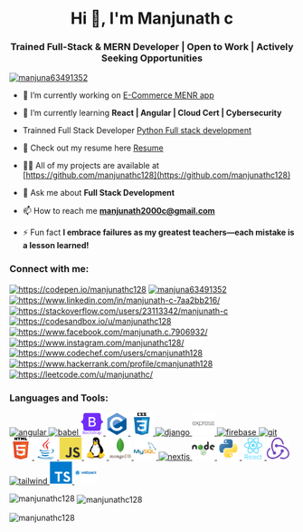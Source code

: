 <h1 align="center">Hi 👋, I'm Manjunath c</h1>
<h3 align="center">Trained Full-Stack & MERN Developer | Open to Work | Actively Seeking Opportunities</h3>

<p align="left"> <a href="https://twitter.com/manjuna63491352" target="blank"><img src="https://img.shields.io/twitter/follow/manjuna63491352?logo=twitter&style=for-the-badge" alt="manjuna63491352" /></a> </p>

- 🔭 I’m currently working on [E-Commerce MENR app](https://usereducer-react-app.netlify.app/)

- 🌱 I’m currently learning **React | Angular | Cloud Cert | Cybersecurity**

- Trainned Full Stack Developer [Python Full stack development](https://drive.google.com/file/d/1lkmOHsWdViPnvadcn5al_d6t-h2LW8k8/view?usp=sharing)

- 📑 Check out my resume here [Resume](https://drive.google.com/file/d/1vYHJD7BW0Zy7aYZBWRsdWsfMZgd3-G6K/view?usp=sharing)

- 👨‍💻 All of my projects are available at [https://github.com/manjunathc128](https://github.com/manjunathc128)

- 💬 Ask me about **Full Stack Development**

- 📫 How to reach me **manjunath2000c@gmail.com**

- ⚡ Fun fact **I embrace failures as my greatest teachers—each mistake is a lesson learned!**

<h3 align="left">Connect with me:</h3>
<p align="left">
<a href="https://codepen.io/https://codepen.io/manjunathc128" target="blank"><img align="center" src="https://raw.githubusercontent.com/rahuldkjain/github-profile-readme-generator/master/src/images/icons/Social/codepen.svg" alt="https://codepen.io/manjunathc128" height="30" width="40" /></a>
<a href="https://twitter.com/manjuna63491352" target="blank"><img align="center" src="https://raw.githubusercontent.com/rahuldkjain/github-profile-readme-generator/master/src/images/icons/Social/twitter.svg" alt="manjuna63491352" height="30" width="40" /></a>
<a href="https://linkedin.com/in/https://www.linkedin.com/in/manjunath-c-7aa2bb216/" target="blank"><img align="center" src="https://raw.githubusercontent.com/rahuldkjain/github-profile-readme-generator/master/src/images/icons/Social/linked-in-alt.svg" alt="https://www.linkedin.com/in/manjunath-c-7aa2bb216/" height="30" width="40" /></a>
<a href="https://stackoverflow.com/users/https://stackoverflow.com/users/23113342/manjunath-c" target="blank"><img align="center" src="https://raw.githubusercontent.com/rahuldkjain/github-profile-readme-generator/master/src/images/icons/Social/stack-overflow.svg" alt="https://stackoverflow.com/users/23113342/manjunath-c" height="30" width="40" /></a>
<a href="https://codesandbox.com/https://codesandbox.io/u/manjunathc128" target="blank"><img align="center" src="https://raw.githubusercontent.com/rahuldkjain/github-profile-readme-generator/master/src/images/icons/Social/codesandbox.svg" alt="https://codesandbox.io/u/manjunathc128" height="30" width="40" /></a>
<a href="https://fb.com/https://www.facebook.com/manjunath.c.7906932/" target="blank"><img align="center" src="https://raw.githubusercontent.com/rahuldkjain/github-profile-readme-generator/master/src/images/icons/Social/facebook.svg" alt="https://www.facebook.com/manjunath.c.7906932/" height="30" width="40" /></a>
<a href="https://instagram.com/https://www.instagram.com/manjunathc128/" target="blank"><img align="center" src="https://raw.githubusercontent.com/rahuldkjain/github-profile-readme-generator/master/src/images/icons/Social/instagram.svg" alt="https://www.instagram.com/manjunathc128/" height="30" width="40" /></a>
<a href="https://www.codechef.com/users/https://www.codechef.com/users/cmanjunath128" target="blank"><img align="center" src="https://cdn.jsdelivr.net/npm/simple-icons@3.1.0/icons/codechef.svg" alt="https://www.codechef.com/users/cmanjunath128" height="30" width="40" /></a>
<a href="https://www.hackerrank.com/https://www.hackerrank.com/profile/cmanjunath128" target="blank"><img align="center" src="https://raw.githubusercontent.com/rahuldkjain/github-profile-readme-generator/master/src/images/icons/Social/hackerrank.svg" alt="https://www.hackerrank.com/profile/cmanjunath128" height="30" width="40" /></a>
<a href="https://www.leetcode.com/https://leetcode.com/u/manjunathc/" target="blank"><img align="center" src="https://raw.githubusercontent.com/rahuldkjain/github-profile-readme-generator/master/src/images/icons/Social/leet-code.svg" alt="https://leetcode.com/u/manjunathc/" height="30" width="40" /></a>
</p>

<h3 align="left">Languages and Tools:</h3>
<p align="left"> <a href="https://angular.io" target="_blank" rel="noreferrer"> <img src="https://angular.io/assets/images/logos/angular/angular.svg" alt="angular" width="40" height="40"/> </a> <a href="https://babeljs.io/" target="_blank" rel="noreferrer"> <img src="https://www.vectorlogo.zone/logos/babeljs/babeljs-icon.svg" alt="babel" width="40" height="40"/> </a> <a href="https://getbootstrap.com" target="_blank" rel="noreferrer"> <img src="https://raw.githubusercontent.com/devicons/devicon/master/icons/bootstrap/bootstrap-plain-wordmark.svg" alt="bootstrap" width="40" height="40"/> </a> <a href="https://www.cprogramming.com/" target="_blank" rel="noreferrer"> <img src="https://raw.githubusercontent.com/devicons/devicon/master/icons/c/c-original.svg" alt="c" width="40" height="40"/> </a> <a href="https://www.w3schools.com/css/" target="_blank" rel="noreferrer"> <img src="https://raw.githubusercontent.com/devicons/devicon/master/icons/css3/css3-original-wordmark.svg" alt="css3" width="40" height="40"/> </a> <a href="https://www.djangoproject.com/" target="_blank" rel="noreferrer"> <img src="https://cdn.worldvectorlogo.com/logos/django.svg" alt="django" width="40" height="40"/> </a> <a href="https://expressjs.com" target="_blank" rel="noreferrer"> <img src="https://raw.githubusercontent.com/devicons/devicon/master/icons/express/express-original-wordmark.svg" alt="express" width="40" height="40"/> </a> <a href="https://firebase.google.com/" target="_blank" rel="noreferrer"> <img src="https://www.vectorlogo.zone/logos/firebase/firebase-icon.svg" alt="firebase" width="40" height="40"/> </a> <a href="https://git-scm.com/" target="_blank" rel="noreferrer"> <img src="https://www.vectorlogo.zone/logos/git-scm/git-scm-icon.svg" alt="git" width="40" height="40"/> </a> <a href="https://www.w3.org/html/" target="_blank" rel="noreferrer"> <img src="https://raw.githubusercontent.com/devicons/devicon/master/icons/html5/html5-original-wordmark.svg" alt="html5" width="40" height="40"/> </a> <a href="https://www.java.com" target="_blank" rel="noreferrer"> <img src="https://raw.githubusercontent.com/devicons/devicon/master/icons/java/java-original.svg" alt="java" width="40" height="40"/> </a> <a href="https://developer.mozilla.org/en-US/docs/Web/JavaScript" target="_blank" rel="noreferrer"> <img src="https://raw.githubusercontent.com/devicons/devicon/master/icons/javascript/javascript-original.svg" alt="javascript" width="40" height="40"/> </a> <a href="https://www.linux.org/" target="_blank" rel="noreferrer"> <img src="https://raw.githubusercontent.com/devicons/devicon/master/icons/linux/linux-original.svg" alt="linux" width="40" height="40"/> </a> <a href="https://www.mongodb.com/" target="_blank" rel="noreferrer"> <img src="https://raw.githubusercontent.com/devicons/devicon/master/icons/mongodb/mongodb-original-wordmark.svg" alt="mongodb" width="40" height="40"/> </a> <a href="https://www.mysql.com/" target="_blank" rel="noreferrer"> <img src="https://raw.githubusercontent.com/devicons/devicon/master/icons/mysql/mysql-original-wordmark.svg" alt="mysql" width="40" height="40"/> </a> <a href="https://nextjs.org/" target="_blank" rel="noreferrer"> <img src="https://cdn.worldvectorlogo.com/logos/nextjs-2.svg" alt="nextjs" width="40" height="40"/> </a> <a href="https://nodejs.org" target="_blank" rel="noreferrer"> <img src="https://raw.githubusercontent.com/devicons/devicon/master/icons/nodejs/nodejs-original-wordmark.svg" alt="nodejs" width="40" height="40"/> </a> <a href="https://www.python.org" target="_blank" rel="noreferrer"> <img src="https://raw.githubusercontent.com/devicons/devicon/master/icons/python/python-original.svg" alt="python" width="40" height="40"/> </a> <a href="https://reactjs.org/" target="_blank" rel="noreferrer"> <img src="https://raw.githubusercontent.com/devicons/devicon/master/icons/react/react-original-wordmark.svg" alt="react" width="40" height="40"/> </a> <a href="https://redux.js.org" target="_blank" rel="noreferrer"> <img src="https://raw.githubusercontent.com/devicons/devicon/master/icons/redux/redux-original.svg" alt="redux" width="40" height="40"/> </a> <a href="https://tailwindcss.com/" target="_blank" rel="noreferrer"> <img src="https://www.vectorlogo.zone/logos/tailwindcss/tailwindcss-icon.svg" alt="tailwind" width="40" height="40"/> </a> <a href="https://www.typescriptlang.org/" target="_blank" rel="noreferrer"> <img src="https://raw.githubusercontent.com/devicons/devicon/master/icons/typescript/typescript-original.svg" alt="typescript" width="40" height="40"/> </a> <a href="https://webpack.js.org" target="_blank" rel="noreferrer"> <img src="https://raw.githubusercontent.com/devicons/devicon/d00d0969292a6569d45b06d3f350f463a0107b0d/icons/webpack/webpack-original-wordmark.svg" alt="webpack" width="40" height="40"/> </a> </p>

<p><img align="left" src="https://github-readme-stats.vercel.app/api/top-langs?username=manjunathc128&show_icons=true&locale=en&layout=compact" alt="manjunathc128" /></p>

<p>&nbsp;<img align="center" src="https://github-readme-stats.vercel.app/api?username=manjunathc128&show_icons=true&locale=en" alt="manjunathc128" /></p>

<p><img align="center" src="https://github-readme-streak-stats.herokuapp.com/?user=manjunathc128&" alt="manjunathc128" /></p>

